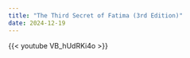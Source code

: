 ```yaml
---
title: "The Third Secret of Fatima (3rd Edition)"
date: 2024-12-19
---
```


{{< youtube VB_hUdRKi4o >}}
